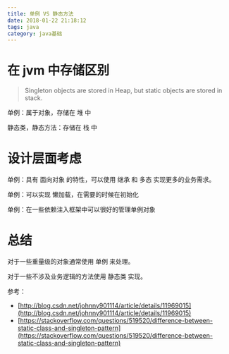 ```yaml
---
title: 单例 VS 静态方法
date: 2018-01-22 21:18:12
tags: java
category: java基础
---
```


# 在 jvm 中存储区别

>Singleton objects are stored in Heap, but static objects are stored in stack.

单例：属于对象，存储在 堆 中

静态类，静态方法：存储在 栈 中

<!--more-->

# 设计层面考虑

单例：具有 面向对象 的特性，可以使用 继承 和 多态 实现更多的业务需求。

单例：可以实现 懒加载，在需要的时候在初始化

单例：在一些依赖注入框架中可以很好的管理单例对象


# 总结

对于一些重量级的对象通常使用 单例 来处理。

对于一些不涉及业务逻辑的方法使用 静态类 实现。


参考：

- [http://blog.csdn.net/johnny901114/article/details/11969015](http://blog.csdn.net/johnny901114/article/details/11969015)
- [https://stackoverflow.com/questions/519520/difference-between-static-class-and-singleton-pattern](https://stackoverflow.com/questions/519520/difference-between-static-class-and-singleton-pattern)